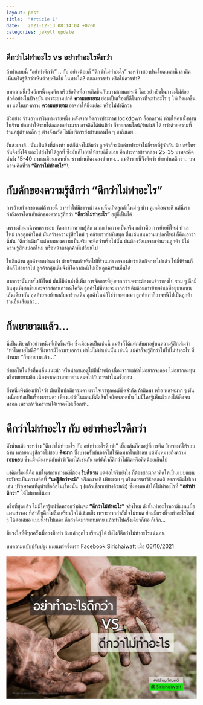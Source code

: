 ```yaml
---
layout: post
title:  "Article 1"
date:   2021-12-13 08:14:04 +0700
categories: jekyll update
---
```


## **ดีกว่าไม่ทำอะไร vs อย่าทำอะไรดีกว่า**

ถ้าทำแบบนี้ “อย่าทำดีกว่า” .. กับ อย่างน้อยก็ “ดีกว่าไม่ทำอะไร” ระหว่างสองประโยคเหล่านี้ เราคิดเห็นหรือรู้สึกว่าเห็นด้วยหรือไม่ ในทางใด? ตกลงควรทำ หรือไม่ควรทำ? \
\
บทความนี้เป็นอีกหนึ่งมุมคิด หรือข้อคิดที่อาจเกิดขึ้นกับบางสถานการณ์ โดยอย่างยิ่งในภาวะไม่ค่อยปกติอย่างในปัจจุบัน เพราะยามปกติ **ความพยายาม** ย่อมเป็นเรื่องที่ดีในการที่จะทำอะไร ๆ ให้เกิดผลขึ้นมา แต่ในบางภาวะ **ความพยายาม** อาจทำให้ยิ่งแย่ลง หรือไม่ทำดีกว่า\
\
ตัวอย่าง ร้านอาหารริมทางรายหนึ่ง หลังจากเกิดการประกาศ lockdown ล็อกดาวน์ ห้ามให้คนนั่งทานในร้าน ย่อมทำให้รายได้ลดลงอย่างมาก อาจคิดได้ทันทีว่า ก็ขายออนไลน์/รับส่งสิ ได้ ทว่าด้วยความที่ร้านอยู่ตำบลเล็ก ๆ ต่างจังหวัด ไม่มีบริการส่งผ่านแอพใด ๆ มาถึงเลย…\
\
งั้นส่งเองสิ.. นั่นเป็นสิ่งที่ต้องทำ แต่ก็ต้องไม่ลืมว่า ลูกค้าก็จะมีแค่ขาประจำไม่กี่รายที่รู้จักกัน มีเบอร์โทรกันจึงสั่งได้ และไปส่งให้ได้ถูกที่ ซึ่งมันก็ไม่ทำให้ขายดีขึ้นเลย อีกประการข้าวกล่อง 25-35 บาทจะคิดค่าส่ง 15-40 บาทเหมือนแอพนั้น ชาวบ้านก็คงมองว่าแพง… แม่ค้ารายนี้จึงคิดว่า ย้ายทำเลดีกว่า.. บนความคิดที่ว่า **“ดีกว่าไม่ทำอะไร”**\


# **กับดักของความรู้สึกว่า “ดีกว่าไม่ทำอะไร”**

การย้ายทำเลของแม่ค้ารายนี้ อาจทำให้มีขาจรผ่านมาเห็นเกิดลูกค้าใหม่ ๆ บ้าง ดูเหมือนจะดี แต่นี่เรากำลังอาจโดนกับดักของความรู้สึกว่า **“ดีกว่าไม่ทำอะไร”** อยู่ก็เป็นได้\
\
เพราะส่วนหนึ่งคนเราชอบ วัดผลจากความรู้สึก มากกว่าความเป็นจริง กล่าวคือ การย้ายที่ใหม่ ทำเลใหม่ เจอลูกค้าใหม่ มันสร้างความรู้สึกใหม่ ๆ คล้ายเรากำลังสนุก ตื่นเต้นบนความแปลกใหม่ ก็คิดเอาว่านี่มัน “ดีกว่าเดิม” แต่หากมองความเป็นจริง จะดีกว่าหรือไม่นั้น มันต้องวัดผลจากจำนวนลูกค้า มิใช่ความรู้สึกแปลกใหม่ หรือหน้าตาลุกค้าที่เปลี่ยนไป\
\
ในอีกด้าน ลูกค้าจากทำเลเก่า ผ่านร้านเก่าหรือไปที่ร้านเก่า อาจสงสัยว่าเลิกกิจการไปแล้ว ไปกี่ทีร้านก็ปิดก็ไม่อยากไป ลูกค้ากลุ่มเดิมจึงมีโอกาสหนีไปเป็นลูกค้าร้านอื่นได้\
\
มากกว่านั้นการไปที่ใหม่ มันก็มีค่าเช่าที่เพิ่ม การจัดการที่ยุ่งยากกว่าเพราะต้องขนข้าวของไป รวม ๆ คือมีต้นทุนที่มากขึ้นและจากสถานการณ์โควิด ลูกค้าไม่มีทางจะมากกว่าเดิมด้วยการย้ายทำเลที่อยู่บนถนนเส้นเดียวกัน สุดท้ายพอย้ายกลับมาร้านเดิม ลูกค้าใหม่ก็ใช่ว่าจะตามมา ลูกค้าเก่าก็อาจหนีไปเป็นลูกค้าร้านอื่นเสียแล้ว…

# **ก็พยายามแล้ว…**

นี่เป็นเพียงตัวอย่างหนึ่งที่เกิดขึ้นจริง ซึ่งเมื่อผลเป็นเช่นนี้ แม่ค้าก็ได้แต่กลับมาอยู่บนความรู้สึกเดิมว่า “ทำไมขายไม่ดี?” ซึ่งหากมีใครมาบอกว่า ทำไมไม่ทำเช่นนั้น เช่นนี้ แม่ค้าก็จะรู้สึกว่าไม่ใช่ไม่ทำอะไร ที่ผ่านมา “ก็พยายามแล้ว…”\
\
ส่งผลให้ในสิ่งที่คนอื่นแนะนำ หรือนำเสนอดูไม่มีน้ำหนัก เนื่องจากแม่ค้าไม่อยากจะลอง ไม่อยากลงทุน หรือพยายามอีก เนื่องจากความพยายามหมดไปกับการทำในครั้งก่อน\
\
สิ่งหนึ่งพึงต้องเข้าใจว่า มันเป็นปกติธรรมดา แรงใจเราทุกคนมีขีดจำกัด ถ้าผิดมา หรือ พลาดมาก ๆ มันเหนื่อยท้อเป็นเรื่องธรรมดา เพียงแต่ว่าในตอนที่ตัดสินใจผิดพลาดนั้น ไม่มีใครรู้เห็นตัวเองได้ชัดเจนหรอก เพราะถ้าวิเคราะห์ได้เราคงไม่เลือกทำ..

# **ดีกว่าไม่ทำอะไร กับ อย่าทำอะไรดีกว่า**
ดังนั้นแล้ว ระหว่าง “ดีกว่าไม่ทำอะไร กับ อย่าทำอะไรดีกว่า” เบื้องต้นก็คงอยู่ที่การคิด วิเคราะห์ให้รอบด้าน หลายคนรู้สึกว่าไม่ชอบ **คิดมาก** ซึ่งบางครั้งมันอาจไม่ใช่คิดมากในเชิงลบ แต่มันหมายถึงความ **รอบคอบ** ซึ่งแม้หมิ่นเหม่กับคำว่าวิตกได้เช่นกัน แต่ยังไงก็ดีกว่าไม่คิดหรือคิดน้อยเกินไป\
\
แง่คิดเรื่องนี้คือ แม้ในสถานการณ์ที่ต้อง **รีบดิ้นรน** แต่ต่อให้รีบยังไง ก็ต้องสละเวลาคิดให้เป็นแบบแผน ระวังจะเป็นความคิดที่ **“แค่รู้สึกว่าจะดี”** หรือคงจะดี เพียงเฉย ๆ หรือควรหาวิธีลดอคติ ลดการคิดไปเอง เช่น ปรึกษาคนที่ดูน่าเชื่อถือในเรื่องนั้น ๆ (แล้วเชื่อเขาบ้างด้วยล่ะ) ซึ่งคงพอทำให้ไม่ทำอะไรที่ **“อย่าทำดีกว่า”** ได้ไม่มากก็น้อย\
\
หรือที่สุดแล้ว ไม่มีใครรู้แน่ชัดหรอกว่ามันจะ **“ดีกว่าไม่ทำอะไร”** จริงไหม ดังนั้นทำอะไรควรมีแผนเผื่อ แผนสำรอง ที่สำคัญคือไม่ลืมเตรียมใจให้เข้มแข็ง เพราะหากกำลังใจไม่หมด ย่อมมีแรงที่จะทำอะไรใหม่ ๆ ได้ต่อเสมอ แบบนี้ทำไปเถอะ ดีกว่าคิดมากแทบตาย แล้วทำไปครั้งเดียวก็ท้อ ก็เลิก…\
\
มีแรงใจที่ดีทุกครั้งเมื่อลงมือทำ ล้มแล้วลุกไว เรียนรู้ได้ ยังไงก็ดีกว่าไม่ทำอะไรแน่นอน\
\
บทความฉบับปรับปรุง เผยแพร่ครั้งแรก Facebook Sirichaiwatt เมื่อ 06/10/2021\
\
![](/photo/article1.jpg) 